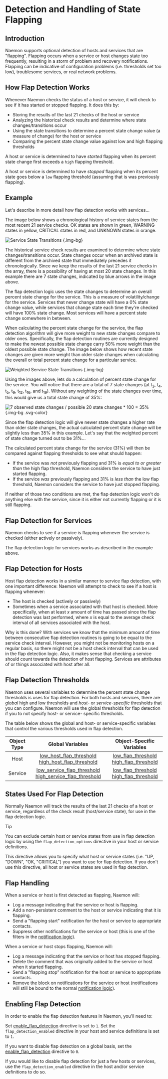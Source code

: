 # Detection and Handling of State Flapping

## Introduction

Naemon supports optional detection of hosts and services that are "flapping".  Flapping occurs when a service or host changes state too frequently, resulting in a storm of problem and recovery notifications.  Flapping can be indicative of configuration problems (i.e. thresholds set too low), troublesome services, or real network problems.

## How Flap Detection Works

Whenever Naemon checks the status of a host or service, it will check to see if it has started or stopped flapping.  It does this by:

- Storing the results of the last 21 checks of the host or service
- Analyzing the historical check results and determine where state changes/transitions occur
- Using the state transitions to determine a percent state change value (a measure of change) for the host or service
- Comparing the percent state change value against low and high flapping thresholds

A host or service is determined to have _started_ flapping when its percent state change first exceeds a `high` flapping threshold.

A host or service is determined to have _stopped_ flapping when its percent state goes below a `low` flapping threshold (assuming that is was previously flapping).

## Example

Let's describe in more detail how flap detection works with services...

The image below shows a chronological history of service states from the most recent 21 service checks.  OK states are shown in green, WARNING states in yellow, CRITICAL states in red, and UNKNOWN states in orange.

![Service State Transitions](/images/usersguide/svg/statetransitions.svg) {.img-bg}

The historical service check results are examined to determine where state changes/transitions occur.  State changes occur when an archived state is different from the archived state that immediately precedes it chronologically.  Since we keep the results of the last 21 service checks in the array, there is a possibility of having at most 20 state changes.  In this example there are 7 state changes, indicated by blue arrows in the image above.

The flap detection logic uses the state changes to determine an overall percent state change for the service.  This is a measure of volatility/change for the service.  Services that never change state will have a 0% state change value, while services that change state each time they're checked will have 100% state change.  Most services will have a percent state change somewhere in between.

When calculating the percent state change for the service, the flap detection algorithm will give more weight to new state changes compare to older ones.  Specifically, the flap detection routines are currently designed to make the newest possible state change carry 50% more weight than the oldest possible state change.  The image below shows how recent state changes are given more weight than older state changes when calculating the overall or total percent state change for a particular service.

![Weighted Service State Transitions](/images/usersguide/svg/statetransitions2.svg) {.img-bg}

Using the images above, lets do a calculation of percent state change for the service.  You will notice that there are a total of 7 state changes (at t<sub>3</sub>, t<sub>4</sub>, t<sub>5</sub>, t<sub>9</sub>, t<sub>12</sub>, t<sub>16</sub>, and t<sub>19</sub>).  Without any weighting of the state changes over time, this would give us a total state change of 35%:

![7 observed state changes / possible 20 state changes * 100 = 35%](/images/usersguide/svg/flapping-formular.svg) {.img-bg .svg-color}

Since the flap detection logic will give newer state changes a higher rate than older state changes, the actual calculated percent state change will be slightly less than 35% in this example.  Let's say that the weighted percent of state change turned out to be 31%...

The calculated percent state change for the service (31%) will then be compared against flapping thresholds to see what should happen:


- If the service was _not_ previously flapping and 31% is _equal to or greater than_ the high flap threshold, Naemon considers the service to have just started flapping.
- If the service _was_ previously flapping and 31% is _less than_ the low flap threshold, Naemon considers the service to have just stopped flapping.


If neither of those two conditions are met, the flap detection logic won't do anything else with the service, since it is either not currently flapping or it is still flapping.

## Flap Detection for Services

Naemon checks to see if a service is flapping whenever the service is checked (either actively or passively).

The flap detection logic for services works as described in the example above.

## Flap Detection for Hosts

Host flap detection works in a similar manner to service flap detection, with one important difference: Naemon will attempt to check to see if a host is flapping whenever:

- The host is checked (actively or passively)
- Sometimes when a service associated with that host is checked.  More specifically, when at least _x_ amount of time has passed since the flap detection was last performed, where _x_ is equal to the average check interval of all services associated with the host.

Why is this done?  With services we know that the minimum amount of time between consecutive flap detection routines is going to be equal to the service check interval.  However, you might not be monitoring hosts on a regular basis, so there might not be a host check interval that can be used in the flap detection logic.  Also, it makes sense that checking a service should count towards the detection of host flapping.  Services are attributes of or things associated with host after all.

## Flap Detection Thresholds

Naemon uses several variables to determine the percent state change thresholds is uses for flap detection.  For both hosts and services, there are _global_ high and low thresholds and _host-_ or _service-specific_ thresholds that you can configure.  Naemon will use the global thresholds for flap detection if you to not specify host- or service- specific thresholds.

The table below shows the global and host- or service-specific variables that control the various thresholds used in flap detection.


| Object Type |                    Global Variables                                                                                                       |        Object-Specific Variables                                                                 |
|:-----------:|:-----------------------------------------------------------------------------------------------------------------------------------------:|:------------------------------------------------------------------------------------------------:|
| Host        | [low_host_flap_threshold](configmain#low_host_flap_threshold) [high_host_flap_threshold](configmain#high_host_flap_threshold)             | [low_flap_threshold](objectdefinitions#host) [high_flap_threshold](objectdefinitions#host)       |
| Service     | [low_service_flap_threshold](configmain#low_service_flap_threshold) [high_service_flap_threshold](configmain#high_service_flap_threshold) | [low_flap_threshold](objectdefinitions#service) [high_flap_threshold](objectdefinitions#service) | 

## States Used For Flap Detection

Normally Naemon will track the results of the last 21 checks of a host or service, regardless of the check result (host/service state), for use in the flap detection logic.

> [!TIP]
> You can exclude certain host or service states from use in flap detection logic by using the `flap_detection_options` directive in your host or service definitions.

This directive allows you to specify what host or service states (i.e. "UP, "DOWN", "OK, "CRITICAL") you want to use for flap detection.  If you don't use this directive, all host or service states are used in flap detection.

## Flap Handling

When a service or host is first detected as flapping, Naemon will:


- Log a message indicating that the service or host is flapping.
- Add a non-persistent comment to the host or service indicating that it is flapping.
- Send a "flapping start" notification for the host or service to appropriate contacts.
- Suppress other notifications for the service or host (this is one of the filters in the [notification logic](notifications)).


When a service or host stops flapping, Naemon will:

- Log a message indicating that the service or host has stopped flapping.
- Delete the comment that was originally added to the service or host when it started flapping.
- Send a "flapping stop" notification for the host or service to appropriate contacts.
- Remove the block on notifications for the service or host (notifications will still be bound to the normal [notification logic](notifications)).

## Enabling Flap Detection

In order to enable the flap detection features in Naemon, you'll need to:


Set [enable_flap_detection](configmain#enable_flap_detection) directive is set to `1`.
Set the `flap_detection_enabled` directive in your host and service definitions is set to `1`.


If you want to disable flap detection on a global basis, set the [enable_flap_detection](configmain#enable_flap_detection) directive to `0`.

If you would like to disable flap detection for just a few hosts or services, use the `flap_detection_enabled` directive in the host and/or service definitions to do so.
